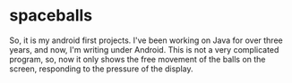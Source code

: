 # spaceballs
So, it is my android first projects. I've been working on Java for over three years, and now, I'm writing under Android. 
This is not a very complicated program, so, now it only shows the free movement of the balls on the screen, responding to the pressure of the display.
